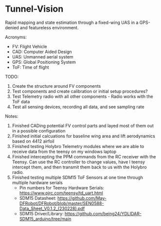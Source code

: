 # Tunnel-Vision
Rapid mapping and state estimation through a fixed-wing UAS in a GPS-denied and featureless environment.


Acronyms:
- FV: Flight Vehicle
- CAD: Computer Aided Design
- UAS: Unmanned aerial system
- GPS: Global Positioning System
- ToF: Time of flight

TODO:
1. Create the structure around FV components
2. Test components and create calibration or initial setup procedures?
3. Test Telemetry radio with all other components
        - Radio works with the ToF data
5. Test all sensing devices, recording all data, and see sampling rate

Notes:
1. Finished CADing potential FV control parts and layed most of them out in a possible configuration
2. Finished initial calcuations for baseline wing area and lift aerodynamics based on 4412 airfoil
3. Finished testing Holybro Telemetry modules where we are able to receive data from the teensy on my windows laptop
4. Finished intercepting the PPM commands from the RC receiver with the Teensy. Can use the RC controller to change values, have l teensy intercept them, and then transmit them back to us with the Holybro radio.
5. Finished testing multiple SDM15 ToF Sensors at one time through multiple hardware serials
     - Pin numbers for Teensy Hardware Serials: https://www.pjrc.com/teensy/td_uart.html
     - SDM15 Datasheet: https://github.com/May-DFRobot/DFRobot/blob/master/SEN0588-Data_Sheet_V0.1.2_(230228).pdf
     - SDM15 Driver/Library: https://github.com/being24/YDLIDAR-SDM15_arduino/tree/main

